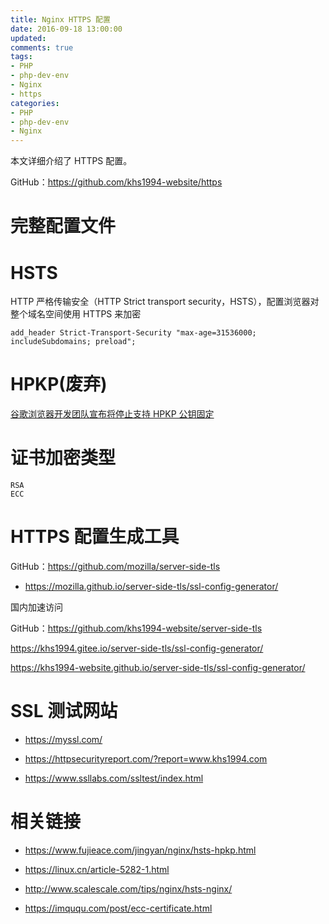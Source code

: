 ```yaml
---
title: Nginx HTTPS 配置
date: 2016-09-18 13:00:00
updated:
comments: true
tags:
- PHP
- php-dev-env
- Nginx
- https
categories:
- PHP
- php-dev-env
- Nginx
---
```


本文详细介绍了 HTTPS 配置。

GitHub：https://github.com/khs1994-website/https

<!--more-->

# 完整配置文件

# HSTS

HTTP 严格传输安全（HTTP Strict transport security，HSTS），配置浏览器对整个域名空间使用 HTTPS 来加密

```nginx
add_header Strict-Transport-Security "max-age=31536000; includeSubdomains; preload";
```

# HPKP(废弃)

[谷歌浏览器开发团队宣布将停止支持 HPKP 公钥固定](https://www.landiannews.com/archives/41904.html)

# 证书加密类型

`RSA`  
`ECC`

# HTTPS 配置生成工具

GitHub：https://github.com/mozilla/server-side-tls

* https://mozilla.github.io/server-side-tls/ssl-config-generator/

国内加速访问

GitHub：https://github.com/khs1994-website/server-side-tls

https://khs1994.gitee.io/server-side-tls/ssl-config-generator/

https://khs1994-website.github.io/server-side-tls/ssl-config-generator/

# SSL 测试网站

* https://myssl.com/

* https://httpsecurityreport.com/?report=www.khs1994.com  

* https://www.ssllabs.com/ssltest/index.html

# 相关链接

* https://www.fujieace.com/jingyan/nginx/hsts-hpkp.html

* https://linux.cn/article-5282-1.html

* http://www.scalescale.com/tips/nginx/hsts-nginx/

* https://imququ.com/post/ecc-certificate.html
